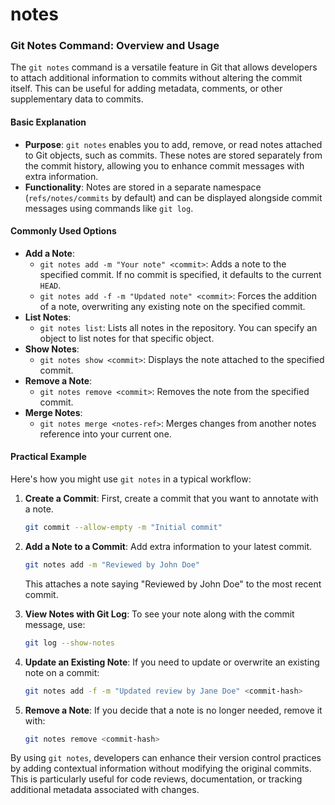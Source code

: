 # notes

### Git Notes Command: Overview and Usage

The `git notes` command is a versatile feature in Git that allows developers to attach additional information to commits without altering the commit itself. This can be useful for adding metadata, comments, or other supplementary data to commits.

#### Basic Explanation

* **Purpose**: `git notes` enables you to add, remove, or read notes attached to Git objects, such as commits. These notes are stored separately from the commit history, allowing you to enhance commit messages with extra information.
* **Functionality**: Notes are stored in a separate namespace (`refs/notes/commits` by default) and can be displayed alongside commit messages using commands like `git log`.

#### Commonly Used Options

* **Add a Note**:
  * `git notes add -m "Your note" <commit>`: Adds a note to the specified commit. If no commit is specified, it defaults to the current `HEAD`.
  * `git notes add -f -m "Updated note" <commit>`: Forces the addition of a note, overwriting any existing note on the specified commit.
* **List Notes**:
  * `git notes list`: Lists all notes in the repository. You can specify an object to list notes for that specific object.
* **Show Notes**:
  * `git notes show <commit>`: Displays the note attached to the specified commit.
* **Remove a Note**:
  * `git notes remove <commit>`: Removes the note from the specified commit.
* **Merge Notes**:
  * `git notes merge <notes-ref>`: Merges changes from another notes reference into your current one.

#### Practical Example

Here's how you might use `git notes` in a typical workflow:

1.  **Create a Commit**: First, create a commit that you want to annotate with a note.

    ```bash
    git commit --allow-empty -m "Initial commit"
    ```
2.  **Add a Note to a Commit**: Add extra information to your latest commit.

    ```bash
    git notes add -m "Reviewed by John Doe"
    ```

    This attaches a note saying "Reviewed by John Doe" to the most recent commit.
3.  **View Notes with Git Log**: To see your note along with the commit message, use:

    ```bash
    git log --show-notes
    ```
4.  **Update an Existing Note**: If you need to update or overwrite an existing note on a commit:

    ```bash
    git notes add -f -m "Updated review by Jane Doe" <commit-hash>
    ```
5.  **Remove a Note**: If you decide that a note is no longer needed, remove it with:

    ```bash
    git notes remove <commit-hash>
    ```

By using `git notes`, developers can enhance their version control practices by adding contextual information without modifying the original commits. This is particularly useful for code reviews, documentation, or tracking additional metadata associated with changes.
